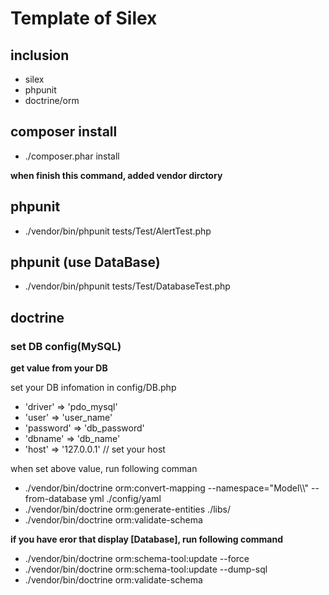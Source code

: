 # Template of Silex

## inclusion
- silex
- phpunit
- doctrine/orm


## composer install
- ./composer.phar install

**when finish this command, added vendor dirctory**


## phpunit
- ./vendor/bin/phpunit tests/Test/AlertTest.php

## phpunit (use DataBase)
- ./vendor/bin/phpunit tests/Test/DatabaseTest.php

## doctrine

### set DB config(MySQL)

**get value from your DB**

set your DB infomation in config/DB.php

- 'driver'   => 'pdo_mysql'
- 'user'     => 'user_name'
- 'password' => 'db_password'
- 'dbname'   => 'db_name'
- 'host'     => '127.0.0.1' // set your host

when set above value, run following comman

- ./vendor/bin/doctrine orm:convert-mapping --namespace="Model\\\\" --from-database yml ./config/yaml 
- ./vendor/bin/doctrine orm:generate-entities ./libs/
- ./vendor/bin/doctrine orm:validate-schema

**if you have eror that display [Database], run following command**

- ./vendor/bin/doctrine orm:schema-tool:update --force
- ./vendor/bin/doctrine orm:schema-tool:update --dump-sql
- ./vendor/bin/doctrine orm:validate-schema

